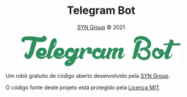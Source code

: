 # <center>Telegram Bot</center>
<p align="center"><a href="https://syngroup.org/">SYN Group</a> © 2021</p>

<p align="center"><img src="./Assets/images/git-logo.png">

Um robô gratuito de código aberto desenvolvido pela [SYN Group](https://syngroup.org/).

O código fonte deste projeto está protegido pela [Licença MIT](https://github.com/Syn-Group/telegram-bot/blob/main/LICENSE).
</p>